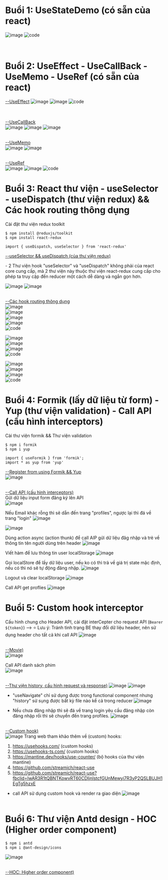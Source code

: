 # Buổi 1: UseStateDemo (có sẵn của react)
![image](https://github.com/ductandev/React_Functional_training_bc43/assets/42485856/1784b5e0-3f4c-4e1c-98ae-e2d0bb461dcb)
![code](https://github.com/ductandev/React_Functional_training_bc43/assets/42485856/b3105005-df30-4a1f-b942-b2c01ae7176f) <br> <br> <br>

# Buổi 2: UseEffect - UseCallBack - UseMemo - UseRef (có sẵn của react)
[--UseEffect]()
![image](https://github.com/ductandev/React_Functional_training_bc43/assets/42485856/1c8add4b-30aa-4563-b335-7080fd5456f8) 
![image](https://github.com/ductandev/React_Functional_training_bc43/assets/42485856/b083e877-6494-4be7-90bb-90d968941676)
![code](https://github.com/ductandev/React_Functional_training_bc43/assets/42485856/449ff6a5-af43-4ef2-9bd2-548d59e3f0c8) <br> <br> <br>

[--UseCallBack]() <br>
![image](https://github.com/ductandev/React_Functional_training_bc43/assets/42485856/342669c4-a446-45a3-8ef6-2b713a8b059a)
![image](https://github.com/ductandev/React_Functional_training_bc43/assets/42485856/b6e17a99-b82c-4ecc-b893-590bae538fec)
![image](https://github.com/ductandev/React_Functional_training_bc43/assets/42485856/417ba2d0-f655-4d60-83d3-fc12d5355041) <br><br>

[--UseMemo]() <br>
![image](https://github.com/ductandev/React_Functional_training_bc43/assets/42485856/fd2dc7d4-ff02-4598-8c2a-31e9c3d6e3d3)
![image](https://github.com/ductandev/React_Functional_training_bc43/assets/42485856/d9908b12-348f-4d6b-a85b-8c2d03407cf6) <br><br>

[--UseRef]() <br>
![image](https://github.com/ductandev/React_Functional_training_bc43/assets/42485856/d5548d22-c86e-4848-baa8-1c6877009b61)
![image](https://github.com/ductandev/React_Functional_training_bc43/assets/42485856/36634aff-9501-41cc-be1d-d2b824da8659)
![code](https://github.com/ductandev/React_Functional_training_bc43/assets/42485856/f1135c37-a693-4ff4-8395-b734476d820f)

# Buổi 3: React thư viện - useSelector - useDispatch (thư viện redux)  && Các hook routing thông dụng
<p>Cài đặt thư viện redux toolkit</p>

```
$ npm install @reduxjs/toolkit
$ npm install react-redux 

import { useDispatch, useSelector } from 'react-redux'
```
[--useSelector && useDispatch (của thư viện redux)]() <br>
<p>- 2 Thư viện hook "useSelector" và "useDispatch" không phải của react core cung cấp, mà 2 thư viện này thuộc thư viện react-redux cung cấp cho phép ta truy cập đến reducer một cách dễ dàng và ngắn gọn hơn.</p>

![image](https://github.com/ductandev/React_Functional_training_bc43/assets/42485856/b58d5007-d444-4cab-b38b-60e0795a93aa)
![image](https://github.com/ductandev/React_Functional_training_bc43/assets/42485856/e159e322-3d42-4c3b-9268-0acddf1b8b91)<br><br>


[--Các hook routing thông dụng]() <br>
![image](https://github.com/ductandev/React_Functional_training_bc43/assets/42485856/46ec933b-feb7-4ed4-a31a-4004aae693c7) <br>
![image](https://github.com/ductandev/React_Functional_training_bc43/assets/42485856/f6d28243-2c80-4425-ba90-234ffdb98992) <br>
![image](https://github.com/ductandev/React_Functional_training_bc43/assets/42485856/69c0cca0-7129-47d0-a50e-ac6ee6979cbb) <br>
![image](https://github.com/ductandev/React_Functional_training_bc43/assets/42485856/56725ee3-7261-4406-82ad-e22008230027) <br>
![code](https://github.com/ductandev/React_Functional_training_bc43/assets/42485856/a140d868-aae1-4e6c-a176-07af827138aa) <br>

![image](https://github.com/ductandev/React_Functional_training_bc43/assets/42485856/4050b599-d240-4017-9ed8-9598b47aeeda) <br>
![image](https://github.com/ductandev/React_Functional_training_bc43/assets/42485856/61e2ac6a-2873-408b-9f74-60629536a6fe) <br>
![image](https://github.com/ductandev/React_Functional_training_bc43/assets/42485856/f933253e-46e1-4979-b7fd-a9f665117ff5) <br>
![code](https://github.com/ductandev/React_Functional_training_bc43/assets/42485856/1c7c6e0e-0576-4209-a865-5a2bcb7511ac) <br>

![image](https://github.com/ductandev/React_Functional_training_bc43/assets/42485856/3a838119-5379-4c55-8fff-7e496a174a01) <br>
![image](https://github.com/ductandev/React_Functional_training_bc43/assets/42485856/55d0f5ac-8141-472f-8d33-0fc614f874a0) <br>
![image](https://github.com/ductandev/React_Functional_training_bc43/assets/42485856/454096d5-99c7-433d-8b45-75a9a97d510a) <br>
![code](https://github.com/ductandev/React_Functional_training_bc43/assets/42485856/f65a4d8a-bb67-4028-ad3e-fb845630ec26)


# Buổi 4: Formik (lấy dữ liệu từ form) - Yup (thư viện validation) - Call API (cấu hình interceptors)
Cài thư viện formik && Thư viện validation
```
$ npm i formik
$ npm i yup

import { useFormik } from 'formik';
import * as yup from 'yup'
```

[--Register from using Formik && Yup]() <br>
![image](https://github.com/ductandev/React_Functional_training_bc43/assets/42485856/5bd789c0-21bc-4ec5-8d70-3e89806ad318) <br> <br>


[--Call API (cấu hình interceptors)]() <br>
Gửi dữ liệu input form đăng ký lên API <br>
![image](https://github.com/ductandev/React_Functional_training_bc43/assets/42485856/cb2dd172-087d-456f-9cac-5242243aac97)

Nếu Email khác rỗng thì sẽ dẫn đến trang "profiles", ngược lại thì đá về trang "login"
![image](https://github.com/ductandev/React_Functional_training_bc43/assets/42485856/43090a3f-83f5-4973-a931-a0c1a125f952)


![image](https://github.com/ductandev/React_Functional_training_bc43/assets/42485856/e55ae5c2-e7bd-4d5f-af8e-65b9baa56146)

 Dùng action async (action thunk) để call AIP gửi dữ liệu đăg nhập và trẻ về thông tin tên người dùng trên header
![image](https://github.com/ductandev/React_Functional_training_bc43/assets/42485856/1eb3d671-3f98-4e9c-9ed3-ee7f1581a8de)

Viết hàm để lưu thông tin user localStorage 
![image](https://github.com/ductandev/React_Functional_training_bc43/assets/42485856/25ff95e4-e172-449f-9f36-922e98cb56dc)

Gọi localStore để lấy dữ liệu user, nếu ko có thì trả về giá trị state mặc định, nếu có thì nó sẽ tự động đăng nhập.
![image](https://github.com/ductandev/React_Functional_training_bc43/assets/42485856/f100a82c-de3b-4964-89b8-cece37f148b8)

Logout và clear localStorage
![image](https://github.com/ductandev/React_Functional_training_bc43/assets/42485856/1da24369-6294-4beb-a3ef-741d64e419b2)

Call API get proflies
![image](https://github.com/ductandev/React_Functional_training_bc43/assets/42485856/22f43db6-0afa-4531-8cd6-3351580e3af1) <br>


# Buổi 5: Custom hook interceptor
Cấu hình chung cho Header API, cài đặt interCepter cho request API (`Bearer ${token}`) --> ⭐ Lưu ý: Tránh tình trạng BE thay đổi dữ liệu header, nên sử dụng header cho tất cả khi call API
![image](https://github.com/ductandev/React_Functional_training_bc43/assets/42485856/353e8de6-2092-4cfb-b152-6270db1ecc51)<br><br>


[--Movie)]() <br>
![image](https://github.com/ductandev/React_Functional_training_bc43/assets/42485856/8c6d0f50-267f-4c6d-a0fb-a3f527b206c9)

Call API danh sách phim  
![image](https://github.com/ductandev/React_Functional_training_bc43/assets/42485856/dcb528bb-7445-4aac-8550-199c683f843b) <br><br>


[--Thư viện history, cấu hình request và response)]()
![image](https://github.com/ductandev/React_Functional_training_bc43/assets/42485856/a1c483be-6ebc-4515-a500-2a75d876b3a0)
![image](https://github.com/ductandev/React_Functional_training_bc43/assets/42485856/574cb7c5-4369-4954-84a2-05432d9118bb)

- "useNavigate" chỉ sử dụng được trong functional component nhưng "history" sử sụng được bất kỳ file nào kể cả trong reducer
![image](https://github.com/ductandev/React_Functional_training_bc43/assets/42485856/d05e88bc-2579-4846-9afe-fe7fd627d9d7)

- Nếu chưa đăng nhập thì sẽ đá về trang login yêu cầu đăng nhập còn đăng nhập rồi thì sẽ chuyển đến trang profiles.
![image](https://github.com/ductandev/React_Functional_training_bc43/assets/42485856/8072af7b-298b-432b-be26-4b9ff6f2ebc2) <br><br>


[--Custom hook)]() <br>
![image](https://github.com/ductandev/React_Functional_training_bc43/assets/42485856/eeedddc2-8529-4281-a36a-6ffbc5242ce0)
Trang web tham khảo thêm về (custom) hooks:
1. https://usehooks.com/ (custom hooks)
2. https://usehooks-ts.com/ (custom hooks)
3. https://mantine.dev/hooks/use-counter/ (bộ hooks của thư viện mantine)
4. https://github.com/streamich/react-use
5. https://github.com/streamich/react-use?fbclid=IwAR3R1tQBNTKowvRT60CDIjnIstcfGUnMewyi7R3yP2QSLBUJH1EgTg5hzxE

- call API sử dụng custom hook và render ra giao diện
![image](https://github.com/ductandev/React_Functional_training_bc43/assets/42485856/ed8c1e85-7bc1-42f6-8032-decac1fe33f6)<br><br>


# Buổi 6: Thư viện Antd design - HOC (Higher order component)
```
$ npm i antd
$ npm i @ant-design/icons
```
![image](https://github.com/ductandev/React_Functional_training_bc43/assets/42485856/b35517c4-33e0-4558-afa9-ab1cc84c4a89) <br><br>


[--HOC: Higher order component)]()







